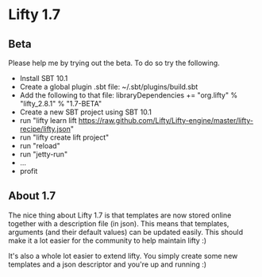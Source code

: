 Lifty 1.7
=========

Beta
---------

Please help me by trying out the beta. To do so try the following.

- Install SBT 10.1 
- Create a global plugin .sbt file: ~/.sbt/plugins/build.sbt
- Add the following to that file: libraryDependencies += "org.lifty" % "lifty_2.8.1" % "1.7-BETA"
- Create a new SBT project using SBT 10.1 
- run "lifty learn lift https://raw.github.com/Lifty/Lifty-engine/master/lifty-recipe/lifty.json"
- run "lifty create lift project"
- run "reload"
- run "jetty-run" 
- ...
- profit

About 1.7
-----------

The nice thing about Lifty 1.7 is that templates are now stored online together with a 
description file (in json). This means that templates, arguments (and their default values) 
can be updated easily. This should make it a lot easier for the community to help maintain lifty :)

It's also a whole lot easier to extend lifty. You simply create some new templates and a json descriptor 
and you're up and running :)
